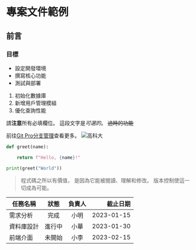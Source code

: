 # 專案文件範例
## 前言
### 目標

- 設定開發環境
- 撰寫核心功能
- 測試與部署

1. 初始化數據庫
2. 新增用戶管理模組
3. 優化查詢性能

請**注意**所有必填欄位。
這段文字是*可選的*。
~~過時的功能~~

前往[Git Pro分支管理](https://www.progit.cn/chapter_3_branch/git.html)查看更多。
![高科大](nkust.jpg)

```python
def greet(name):

    return f"Hello, {name}!"

print(greet("World"))

```
> 程式碼之所以有價值， 是因為它能被閱讀、理解和修改。 版本控制使這一切成為可能。

| 任務名稱 | 狀態 | 負責人 | 截止日期 |
|---|:---:|:---:|---:|
| 需求分析 |完成 | 小明 | 2023-01-15 |
| 資料庫設計 | 進行中 | 小華 | 2023-01-30 |
| 前端介面 | 未開始 | 小李 | 2023-02-15 |
